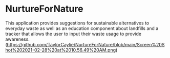 # NurtureForNature
This application provides suggestions for sustainable alternatives to everyday waste as well as an education component about landfills and a tracker that allows the user to input their waste usage to provide awareness. 
(https://github.com/TaylorCaylie/NurtureForNature/blob/main/Screen%20Shot%202021-02-28%20at%2010.56.49%20AM.png)
